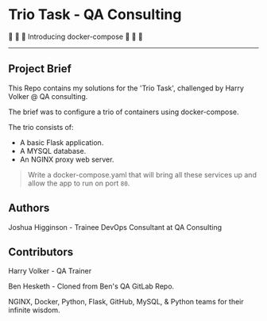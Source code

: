 # Trio Task - QA Consulting

🐳 🐳 🐳 Introducing docker-compose 🐳 🐳 🐳

-----

## Project Brief

This Repo contains my solutions for the 'Trio Task', challenged by Harry Volker @ QA consulting.

The brief was to configure a trio of containers using docker-compose.

The trio consists of:
- A basic Flask application.
- A MYSQL database.
- An NGINX proxy web server.

> Write a docker-compose.yaml that will bring all these services up and allow the app to run on port `80`.

## Authors

Joshua Higginson - Trainee DevOps Consultant at QA Consulting

## Contributors

Harry Volker - QA Trainer

Ben Hesketh - Cloned from Ben's QA GitLab Repo.

NGINX, Docker, Python, Flask, GitHub, MySQL, & Python teams for their infinite wisdom.